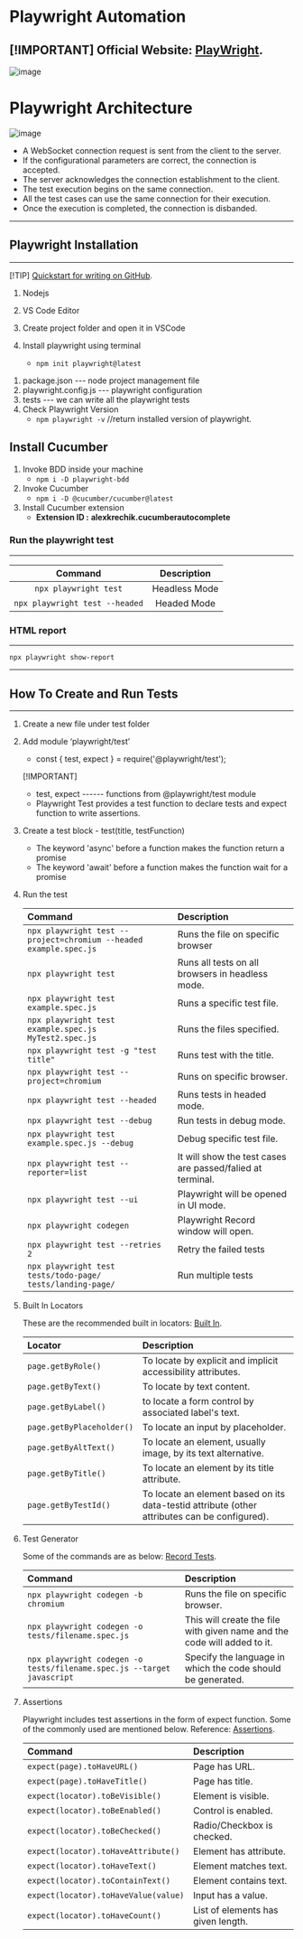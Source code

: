 # Playwright Automation

[!IMPORTANT]
Official Website: [PlayWright](https://playwright.dev/docs/intro).
-----------------  

![image](https://playwright.dev/img/playwright-logo.svg)
# Playwright Architecture

![image](https://cdn.prod.website-files.com/667144f11deb101986897c08/667144f11deb101986897e09_RH5oUf3qmBUEID5wf4txTFLVmgyBHt3UTZ7R6S4NsBREIjZDxr1in7_xIm-asTtCfBJ8v4x8pqJBx2VUoSeQl_rDT1RPE7gp_0LrwYnV7Gp-JFEocSC2c_uRwOuVYK7MFl5uoyI_Vaf5ZDie36A53zM.png)

  +  A WebSocket connection request is sent from the client to the server.
  +  If the configurational parameters are correct, the connection is accepted.
  +  The server acknowledges the connection establishment to the client.
  +  The test execution begins on the same connection.
  +  All the test cases can use the same connection for their execution.
  +  Once the execution is completed, the connection is disbanded. 

-----------------------------------------------------------------------------------------
## Playwright Installation
-----------------------------------------------------------------------------------------
[!TIP]
[Quickstart for writing on GitHub](https://docs.github.com/en/get-started/writing-on-github/getting-started-with-writing-and-formatting-on-github/quickstart-for-writing-on-github).

1) Nodejs
2) VS Code Editor 
3) Create project folder  and  open it in VSCode 

4) Install playwright  using terminal 
      + `npm init playwright@latest`

  1. package.json           ---  node project management file
  2. playwright.config.js   ---  playwright configuration
  3. tests                  ---  we can write all the playwright tests
  4. Check Playwright Version
      + `npm playwright -v`     //return installed version of playwright.

## Install Cucumber 
  1) Invoke BDD inside your machine
      + `npm i -D playwright-bdd`
  2) Invoke Cucumber
      + `npm i -D @cucumber/cucumber@latest`
  3) Install Cucumber extension 
      + __Extension ID :__ **alexkrechik.cucumberautocomplete**

### Run the playwright test
-----------
  | Command | Description |
  | :---: | :---: |
  | `npx playwright test`| Headless Mode |
  | `npx playwright test --headed`| Headed Mode |

### HTML report
-------------
  `npx playwright show-report`

-------------------------------------------------------------------------------------------
## How To Create and Run Tests 
-------------------------------------------------------------------------------------------
1) Create a new file under test folder
2) Add module ‘playwright/test’
      + const { test, expect } = require('@playwright/test');
    
    [!IMPORTANT]
      + test, expect  ------ functions from @playwright/test module
      * Playwright Test provides a test function to declare tests and expect function to write assertions.

3) Create a test block - test(title, testFunction)

    + The keyword 'async' before a function makes the function return a promise
    * The keyword 'await' before a function makes the function wait for a promise

4) Run the test

    | Command | Description |
    | :--- | :--- |
    | `npx playwright test --project=chromium --headed  example.spec.js` | Runs the file on specific browser |
    | `npx playwright test` | Runs all tests on all browsers in headless mode. |
    | `npx playwright test  example.spec.js` | Runs a specific test file. |
    | `npx playwright test  example.spec.js  MyTest2.spec.js`| Runs the files specified. |
    | `npx playwright test -g "test title"` | Runs test with the title. |
    | `npx playwright test --project=chromium` | Runs on specific browser. |
    | `npx playwright test --headed`| Runs tests in headed mode. |
    | `npx playwright test --debug`| Run tests in debug mode. |
    | `npx playwright test example.spec.js --debug` | Debug specific test file. |
    | `npx playwright test --reporter=list` |  It will show the test cases are passed/falied at terminal. |
    | `npx playwright test --ui` | Playwright will be opened in UI mode. |
    | `npx playwright codegen` | Playwright Record window will open. |
    | `npx playwright test --retries 2` | Retry the failed tests |
    | `npx playwright test tests/todo-page/ tests/landing-page/` | Run multiple tests |

5) Built In Locators

    These are the recommended built in locators: [Built In](https://playwright.dev/docs/locators).

    | Locator | Description |
    | :--- | :--- |
    | `page.getByRole() ` | To locate by explicit and implicit accessibility attributes. |
    | `page.getByText()` | To locate by text content. |
    | `page.getByLabel()` | to locate a form control by associated label's text. |
    | `page.getByPlaceholder()` | To locate an input by placeholder. |
    | `page.getByAltText()` | To locate an element, usually image, by its text alternative. |
    | `page.getByTitle()`| To locate an element by its title attribute. |
    | `page.getByTestId()`| To locate an element based on its data-testid attribute (other attributes can be configured). |

6) Test Generator

    Some of the commands are as below: [Record Tests](https://playwright.dev/docs/codegen).
    
    | Command | Description |
    | :--- | :--- |
    | `npx playwright codegen -b chromium ` | Runs the file on specific browser. |
    | `npx playwright codegen -o tests/filename.spec.js` | This will create the file with given name and the code will added to it. |
    | `npx playwright codegen -o tests/filename.spec.js --target javascript` | Specify the language in which the code should be generated. |

7) Assertions

    Playwright includes test assertions in the form of expect function. Some of the commonly used are mentioned below.
    Reference: [Assertions](https://playwright.dev/docs/test-assertions).

    | Command | Description |
    | :--- | :--- |
    | `expect(page).toHaveURL()` | Page has URL. |
    | `expect(page).toHaveTitle()` |   Page has title. |
    | `expect(locator).toBeVisible()` |  Element is visible. |
    | `expect(locator).toBeEnabled()` | Control is enabled. |
    | `expect(locator).toBeChecked()` | Radio/Checkbox is checked. |
    | `expect(locator).toHaveAttribute()`| Element has attribute. |
    | `expect(locator).toHaveText()` |  Element matches text. |
    | `expect(locator).toContainText()`| Element contains text. |
    | `expect(locator).toHaveValue(value)`| Input has a value. |
    | `expect(locator).toHaveCount()` | List of elements has given length. |



